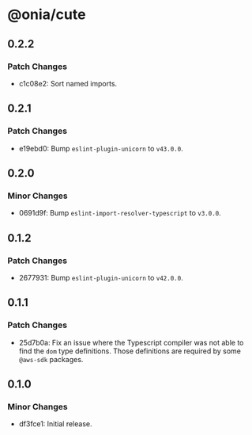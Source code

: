 # @onia/cute

## 0.2.2

### Patch Changes

- c1c08e2: Sort named imports.

## 0.2.1

### Patch Changes

- e19ebd0: Bump `eslint-plugin-unicorn` to `v43.0.0`.

## 0.2.0

### Minor Changes

- 0691d9f: Bump `eslint-import-resolver-typescript` to `v3.0.0`.

## 0.1.2

### Patch Changes

- 2677931: Bump `eslint-plugin-unicorn` to `v42.0.0`.

## 0.1.1

### Patch Changes

- 25d7b0a: Fix an issue where the Typescript compiler was not able to find the `dom` type definitions. Those definitions are
  required by some `@aws-sdk` packages.

## 0.1.0

### Minor Changes

- df3fce1: Initial release.
